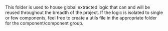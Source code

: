 This folder is used to house global extracted logic that can and will be reused throughout the breadth of the project. If the logic is isolated to single or few components, feel free to create a utils file in the appropriate folder for the component/component group.
